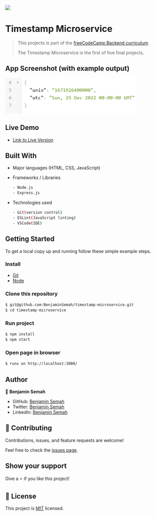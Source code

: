 ![](https://img.shields.io/badge/Timestamp-Microservice-yellow)

# Timestamp Microservice

> This projects is part of the [freeCodeCamp Backend curriculum](https://www.freecodecamp.org/learn/back-end-development-and-apis/#back-end-development-and-apis-projects).
>
>The Timestamp Microservice is the first of five final projects.
>

## App Screenshot (with example output)
![](./appScreenshot.PNG)

## Live Demo
- [Link to Live Version](https://benjamin-tenzies.netlify.app/)


## Built With

- Major languages (HTML, CSS, JavaScript)

- Frameworks / Libraries
  ```bash
  - Node.js
  - Express.js
  ```

- Technologies used

  ``` bash
  - Git(version control)
  - ESLint(JavaScript linting)
  - VSCode(IDE)
  ```


## Getting Started

To get a local copy up and running follow these simple example steps.

### Install
  -  [Git](https://git-scm.com/downloads)
  -  [Node](https://nodejs.org/en/download/)


### Clone this repository

```bash
$ git@github.com:BenjaminSemah/timestamp-microservice.git
$ cd timestamp-microservice
```
### Run project

```bash
$ npm install
$ npm start
```

### Open page in browser
```bash
$ runs on http://localhost:3000/
```

## Author

👤 **Benjamin Semah**

- GitHub: [Benjamin Semah](https://github.com/BenjaminSemah)
- Twitter: [Benjamin Semah](https://twitter.com/BenjaminSemah)
- LinkedIn: [Benjamin Semah](https://www.linkedin.com/in/benjaminsemah)

## 🤝 Contributing

Contributions, issues, and feature requests are welcome!

Feel free to check the [issues page](https://github.com/BenjaminSemah/timestamp-microservice/issues).


## Show your support

Give a ⭐️ if you like this project!

## 📝 License

This project is [MIT](https://opensource.org/licenses/MIT) licensed.

